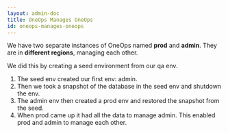 ```yaml
---
layout: admin-doc
title: OneOps Manages OneOps
id: oneops-manages-oneops
---
```

We have two separate instances of OneOps named **prod** and **admin**.
They are in **different regions**, managing each other.

We did this by creating a seed environment from our qa env.

1. The seed env created our first env: admin.
2. Then we took a snapshot of the database in the seed env and shutdown the env.
3. The admin env then created a prod env and restored the snapshot from the seed.
4. When prod came up it had all the data to manage admin. This enabled prod and admin to manage each other.
